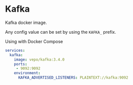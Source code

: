 # Kafka

Kafka docker image.

Any config value can be set by using the `KAFKA_` prefix.

Using with Docker Compose

```yaml
services:
  kafka:
    image: vepo/kafka:3.4.0
    ports:
     - 9092:9092
    environment:
      KAFKA_ADVERTISED_LISTENERS: PLAINTEXT://kafka:9092
```